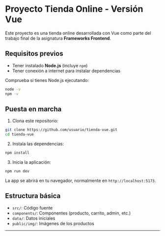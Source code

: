 # Proyecto Tienda Online - Versión Vue

Este proyecto es una tienda online desarrollada con Vue como parte del trabajo final de la asignatura **Frameworks Frontend**.

## Requisitos previos

- Tener instalado **Node.js** (incluye `npm`)
- Tener conexión a internet para instalar dependencias

Comprueba si tienes Node.js ejecutando:

```bash
node -v
npm -v
```

## Puesta en marcha

1. Clona este repositorio:

```bash
git clone https://github.com/usuario/tienda-vue.git
cd tienda-vue
```

2. Instala las dependencias:

```bash
npm install
```

3. Inicia la aplicación:

```bash
npm run dev
```

La app se abrirá en tu navegador, normalmente en `http://localhost:5173`.

## Estructura básica

- `src/`: Código fuente
- `components/`: Componentes (producto, carrito, admin, etc.)
- `data/`: Datos iniciales
- `public/img/`: Imágenes de los productos

---
